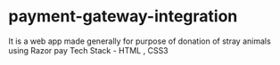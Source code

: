 # payment-gateway-integration

It is a web app made generally for purpose of donation of stray animals using Razor pay
Tech Stack - HTML , CSS3
